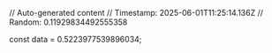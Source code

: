 // Auto-generated content
// Timestamp: 2025-06-01T11:25:14.136Z
// Random: 0.11929834492555358

const data = 0.5223977539896034;